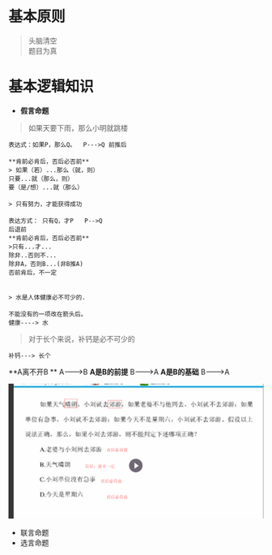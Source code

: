 # 基本原则

> 头脑清空  
> 题目为真

# 基本逻辑知识
* **假言命题**
> 如果天要下雨，那么小明就跳楼

    表达式：如果P，那么Q。  P--->Q 前推后
    
    **肯前必肯后，否后必否前**
    > 如果（若）...那么（就，则）
    只要...就（那么，则）
    要（是/想）...就（那么）
    
    > 只有努力，才能获得成功

    表达方式： 只有Q，才P   P-->Q
    后退前
    **肯前必肯后，否后必否前** 
    >只有...才...
    除非..否则不...
    除非A，否则B...(非B推A)
    否前肯后，不一定
    
    
    > 水是人体健康必不可少的.
    
    不能没有的一项改在箭头后。
    健康----> 水
    
>对于长个来说，补钙是必不可少的
    
    补钙---> 长个
    
 **A离不开B **  A--->B
 **A是B的前提** B--->A
 **A是B的基础**     B--->A
  
    
 ![](/assets/lj_1.png)  
* 联言命题
* 选言命题






